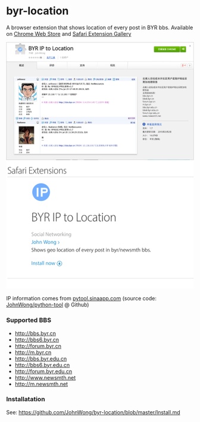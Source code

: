 byr-location
============

A browser extension that shows location of every post in BYR bbs. Available on [Chrome Web Store](https://chrome.google.com/webstore/detail/byr-ip-to-location/fkgdjdphlpgcccgfaacjkchmphafhcmd) and [Safari Extension Gallery](https://safari-extensions.apple.com/details/?id=com.johnwong.byr-ip-KC63T62SBR)

![Chrome Web Store](https://raw.githubusercontent.com/JohnWong/byr-location/docs/images/chrome-web-store.png)
![Safari Extension Gallery](https://raw.githubusercontent.com/JohnWong/byr-location/docs/images/safary-extension-gallery.png)

IP information comes from [pytool.sinaapp.com](http://pytool.sinaapp.com) (source code: [JohnWong/python-tool](https://github.com/JohnWong/python-tool) @ Github</a>)

### Supported BBS

- http://bbs.byr.cn
- http://bbs6.byr.cn
- http://forum.byr.cn
- http://m.byr.cn
- http://bbs.byr.edu.cn
- http://bbs6.byr.edu.cn
- http://forum.byr.edu.cn
- http://www.newsmth.net
- http://m.newsmth.net

### Installatation

See: https://github.com/JohnWong/byr-location/blob/master/Install.md
